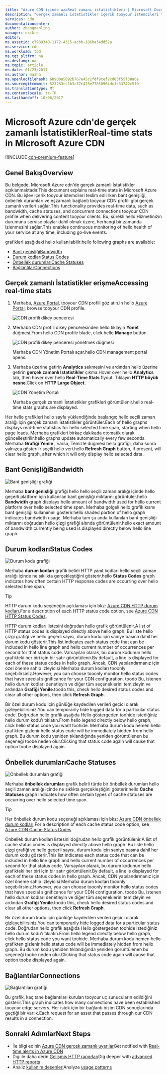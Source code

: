 ```yaml
---
title: "Azure CDN içinde aaaReal zamanı istatistikleri | Microsoft Docs"
description: "Gerçek zamanlı İstatistikler içerik tooyour istemcileri teslim edilirken Azure CDN hello performansını hakkında gerçek zamanlı verileri sağlar."
services: cdn
documentationcenter: 
author: zhangmanling
manager: erikre
editor: 
ms.assetid: c7989340-1172-4315-acbb-186ba34dd52a
ms.service: cdn
ms.workload: tbd
ms.tgt_pltfrm: na
ms.devlang: na
ms.topic: article
ms.date: 01/23/2017
ms.author: mazha
ms.openlocfilehash: 68900a5092b767e45c1fdf9cef2cd03f55f38a6e
ms.sourcegitcommit: 523283cc1b3c37c428e77850964dc1c33742c5f0
ms.translationtype: MT
ms.contentlocale: tr-TR
ms.lasthandoff: 10/06/2017
---
```

# <a name="real-time-stats-in-microsoft-azure-cdn"></a><span data-ttu-id="98a57-103">Microsoft Azure cdn'de gerçek zamanlı İstatistikler</span><span class="sxs-lookup"><span data-stu-id="98a57-103">Real-time stats in Microsoft Azure CDN</span></span>
[!INCLUDE [cdn-premium-feature](../../includes/cdn-premium-feature.md)]

## <a name="overview"></a><span data-ttu-id="98a57-104">Genel Bakış</span><span class="sxs-lookup"><span data-stu-id="98a57-104">Overview</span></span>
<span data-ttu-id="98a57-105">Bu belgede, Microsoft Azure cdn'de gerçek zamanlı İstatistikler açıklanmaktadır.</span><span class="sxs-lookup"><span data-stu-id="98a57-105">This document explains real-time stats in Microsoft Azure CDN.</span></span>  <span data-ttu-id="98a57-106">Bu işlev içerik tooyour istemcileri teslim edilirken bant genişliği, önbellek durumları ve eşzamanlı bağlantı tooyour CDN profili gibi gerçek zamanlı verileri sağlar.</span><span class="sxs-lookup"><span data-stu-id="98a57-106">This functionality provides real-time data, such as bandwidth, cache statuses, and concurrent connections tooyour CDN profile when delivering content tooyour clients.</span></span> <span data-ttu-id="98a57-107">Bu, sürekli hello Hizmetinizin durumunu servise olaylar dahil olmak üzere, herhangi bir zamanda izlenmesini sağlar.</span><span class="sxs-lookup"><span data-stu-id="98a57-107">This enables continuous monitoring of hello health of your service at any time, including go-live events.</span></span>

<span data-ttu-id="98a57-108">grafikleri aşağıdaki hello kullanılabilir:</span><span class="sxs-lookup"><span data-stu-id="98a57-108">hello following graphs are available:</span></span>

* [<span data-ttu-id="98a57-109">Bant genişliği</span><span class="sxs-lookup"><span data-stu-id="98a57-109">Bandwidth</span></span>](#bandwidth)
* [<span data-ttu-id="98a57-110">Durum kodları</span><span class="sxs-lookup"><span data-stu-id="98a57-110">Status Codes</span></span>](#status-codes)
* [<span data-ttu-id="98a57-111">Önbellek durumları</span><span class="sxs-lookup"><span data-stu-id="98a57-111">Cache Statuses</span></span>](#cache-statuses)
* [<span data-ttu-id="98a57-112">Bağlantılar</span><span class="sxs-lookup"><span data-stu-id="98a57-112">Connections</span></span>](#connections)

## <a name="accessing-real-time-stats"></a><span data-ttu-id="98a57-113">Gerçek zamanlı İstatistikler erişme</span><span class="sxs-lookup"><span data-stu-id="98a57-113">Accessing real-time stats</span></span>
1. <span data-ttu-id="98a57-114">Merhaba, [Azure Portal](https://portal.azure.com), tooyour CDN profili göz atın.</span><span class="sxs-lookup"><span data-stu-id="98a57-114">In hello [Azure Portal](https://portal.azure.com), browse tooyour CDN profile.</span></span>
   
    ![CDN profili dikey penceresi](./media/cdn-real-time-stats/cdn-profile-blade.png)
2. <span data-ttu-id="98a57-116">Merhaba CDN profili dikey penceresinden hello tıklayın **Yönet** düğmesi.</span><span class="sxs-lookup"><span data-stu-id="98a57-116">From hello CDN profile blade, click hello **Manage** button.</span></span>
   
    ![CDN profili dikey penceresi yönetmek düğmesi](./media/cdn-real-time-stats/cdn-manage-btn.png)
   
    <span data-ttu-id="98a57-118">Merhaba CDN Yönetim Portalı açar.</span><span class="sxs-lookup"><span data-stu-id="98a57-118">hello CDN management portal opens.</span></span>
3. <span data-ttu-id="98a57-119">Merhaba üzerine getirin **Analytics** sekmesini ve ardından hello üzerine getirin **gerçek zamanlı İstatistikler** çıkma.</span><span class="sxs-lookup"><span data-stu-id="98a57-119">Hover over hello **Analytics** tab, then hover over hello **Real-Time Stats** flyout.</span></span>  <span data-ttu-id="98a57-120">Tıklayın **HTTP büyük nesne**.</span><span class="sxs-lookup"><span data-stu-id="98a57-120">Click on **HTTP Large Object**.</span></span>
   
    ![CDN Yönetim Portalı](./media/cdn-real-time-stats/cdn-premium-portal.png)
   
    <span data-ttu-id="98a57-122">Merhaba gerçek zamanlı İstatistikler grafikleri görüntülenir.</span><span class="sxs-lookup"><span data-stu-id="98a57-122">hello real-time stats graphs are displayed.</span></span>

<span data-ttu-id="98a57-123">Her hello grafikleri hello sayfa yüklendiğinde başlangıç hello seçili zaman aralığı için gerçek zamanlı istatistikler görüntüler.</span><span class="sxs-lookup"><span data-stu-id="98a57-123">Each of hello graphs displays real-time statistics for hello selected time span, starting when hello page loads.</span></span>  <span data-ttu-id="98a57-124">Merhaba grafikleri birkaç dakikada otomatik olarak güncelleştirilir.</span><span class="sxs-lookup"><span data-stu-id="98a57-124">hello graphs update automatically every few seconds.</span></span>  <span data-ttu-id="98a57-125">Merhaba **Grafiği Yenile** , varsa, Temizle düğmesi hello grafiği, daha sonra yalnızca gösterilir seçili hello veri.</span><span class="sxs-lookup"><span data-stu-id="98a57-125">hello **Refresh Graph** button, if present, will clear hello graph, after which it will only display hello selected data.</span></span>

## <a name="bandwidth"></a><span data-ttu-id="98a57-126">Bant Genişliği</span><span class="sxs-lookup"><span data-stu-id="98a57-126">Bandwidth</span></span>
![Bant genişliği grafiği](./media/cdn-real-time-stats/cdn-bandwidth.png)

<span data-ttu-id="98a57-128">Merhaba **bant genişliği** grafiği hello hello seçili zaman aralığı içinde hello geçerli platform için kullanılan bant genişliği miktarını görüntüler.</span><span class="sxs-lookup"><span data-stu-id="98a57-128">hello **Bandwidth** graph displays hello amount of bandwidth used for hello current platform over hello selected time span.</span></span> <span data-ttu-id="98a57-129">Merhaba gölgeli hello grafik kısmı bant genişliği kullanımını gösterir.</span><span class="sxs-lookup"><span data-stu-id="98a57-129">hello shaded portion of hello graph indicates bandwidth usage.</span></span> <span data-ttu-id="98a57-130">Merhaba tam şu anda kullanılan bant genişliği miktarını doğrudan hello çizgi grafiği altında görüntülenir.</span><span class="sxs-lookup"><span data-stu-id="98a57-130">hello exact amount of bandwidth currently being used is displayed directly below hello line graph.</span></span>

## <a name="status-codes"></a><span data-ttu-id="98a57-131">Durum kodları</span><span class="sxs-lookup"><span data-stu-id="98a57-131">Status Codes</span></span>
![Durum kodu grafiği](./media/cdn-real-time-stats/cdn-status-codes.png)

<span data-ttu-id="98a57-133">Merhaba **durum kodları** grafik belirli HTTP yanıt kodları hello seçili zaman aralığı içinde ne sıklıkta gerçekleştiğini gösterir.</span><span class="sxs-lookup"><span data-stu-id="98a57-133">hello **Status Codes** graph indicates how often certain HTTP response codes are occurring over hello selected time span.</span></span>

> [!TIP]
> <span data-ttu-id="98a57-134">HTTP durum kodu seçeneğin açıklaması için bkz: [Azure CDN HTTP durum kodları](https://msdn.microsoft.com/library/mt759238.aspx).</span><span class="sxs-lookup"><span data-stu-id="98a57-134">For a description of each HTTP status code option, see [Azure CDN HTTP Status Codes](https://msdn.microsoft.com/library/mt759238.aspx).</span></span>
> 
> 

<span data-ttu-id="98a57-135">HTTP durum kodları listesini doğrudan hello grafik görüntülenir.</span><span class="sxs-lookup"><span data-stu-id="98a57-135">A list of HTTP status codes is displayed directly above hello graph.</span></span> <span data-ttu-id="98a57-136">Bu liste hello çizgi grafiği ve hello geçerli sayısı, durum kodu için saniye başına dahil her durum kodu gösterir.</span><span class="sxs-lookup"><span data-stu-id="98a57-136">This list indicates each status code that can be included in hello line graph and hello current number of occurrences per second for that status code.</span></span> <span data-ttu-id="98a57-137">Varsayılan olarak, bu durum kodunun hello grafikteki her biri için bir satır görüntülenir.</span><span class="sxs-lookup"><span data-stu-id="98a57-137">By default, a line is displayed for each of these status codes in hello graph.</span></span> <span data-ttu-id="98a57-138">Ancak, CDN yapılandırmanız için özel öneme sahip İzleyicisi Merhaba durum kodları tooonly seçebilirsiniz.</span><span class="sxs-lookup"><span data-stu-id="98a57-138">However, you can choose tooonly monitor hello status codes that have special significance for your CDN configuration.</span></span> <span data-ttu-id="98a57-139">toodo Bu, istenen hello durum kodları denetleyin ve diğer tüm seçeneklerini temizleyin ve ardından **Grafiği Yenile**.</span><span class="sxs-lookup"><span data-stu-id="98a57-139">toodo this, check hello desired status codes and clear all other options, then click **Refresh Graph**.</span></span> 

<span data-ttu-id="98a57-140">Bir özel durum kodu için günlüğe kaydedilen verileri geçici olarak gizleyebilirsiniz.</span><span class="sxs-lookup"><span data-stu-id="98a57-140">You can temporarily hide logged data for a particular status code.</span></span>  <span data-ttu-id="98a57-141">Doğrudan hello grafik aşağıda Hello göstergeden toohide istediğiniz hello durum kodu'ı tıklatın.</span><span class="sxs-lookup"><span data-stu-id="98a57-141">From hello legend directly below hello graph, click hello status code you want toohide.</span></span> <span data-ttu-id="98a57-142">Merhaba durum kodu hemen hello grafikten gizlenir.</span><span class="sxs-lookup"><span data-stu-id="98a57-142">hello status code will be immediately hidden from hello graph.</span></span> <span data-ttu-id="98a57-143">Bu durum kodu yeniden tıklandığında yeniden görüntülenen bu seçeneği toobe neden olur.</span><span class="sxs-lookup"><span data-stu-id="98a57-143">Clicking that status code again will cause that option toobe displayed again.</span></span>

## <a name="cache-statuses"></a><span data-ttu-id="98a57-144">Önbellek durumları</span><span class="sxs-lookup"><span data-stu-id="98a57-144">Cache Statuses</span></span>
![Önbellek durumları grafiği](./media/cdn-real-time-stats/cdn-cache-status.png)

<span data-ttu-id="98a57-146">Merhaba **önbellek durumları** grafik belirli türde bir önbellek durumları hello seçili zaman aralığı içinde ne sıklıkta gerçekleştiğini gösterir.</span><span class="sxs-lookup"><span data-stu-id="98a57-146">hello **Cache Statuses** graph indicates how often certain types of cache statuses are occurring over hello selected time span.</span></span> 

> [!TIP]
> <span data-ttu-id="98a57-147">Her önbellek durum kodu seçeneği açıklaması için bkz: [Azure CDN önbellek durum kodları](https://msdn.microsoft.com/library/mt759237.aspx).</span><span class="sxs-lookup"><span data-stu-id="98a57-147">For a description of each cache status code option, see [Azure CDN Cache Status Codes](https://msdn.microsoft.com/library/mt759237.aspx).</span></span>
> 
> 

<span data-ttu-id="98a57-148">Önbellek durum kodları listesini doğrudan hello grafik görüntülenir.</span><span class="sxs-lookup"><span data-stu-id="98a57-148">A list of cache status codes is displayed directly above hello graph.</span></span> <span data-ttu-id="98a57-149">Bu liste hello çizgi grafiği ve hello geçerli sayısı, durum kodu için saniye başına dahil her durum kodu gösterir.</span><span class="sxs-lookup"><span data-stu-id="98a57-149">This list indicates each status code that can be included in hello line graph and hello current number of occurrences per second for that status code.</span></span> <span data-ttu-id="98a57-150">Varsayılan olarak, bu durum kodunun hello grafikteki her biri için bir satır görüntülenir.</span><span class="sxs-lookup"><span data-stu-id="98a57-150">By default, a line is displayed for each of these status codes in hello graph.</span></span> <span data-ttu-id="98a57-151">Ancak, CDN yapılandırmanız için özel öneme sahip İzleyicisi Merhaba durum kodları tooonly seçebilirsiniz.</span><span class="sxs-lookup"><span data-stu-id="98a57-151">However, you can choose tooonly monitor hello status codes that have special significance for your CDN configuration.</span></span> <span data-ttu-id="98a57-152">toodo Bu, istenen hello durum kodları denetleyin ve diğer tüm seçeneklerini temizleyin ve ardından **Grafiği Yenile**.</span><span class="sxs-lookup"><span data-stu-id="98a57-152">toodo this, check hello desired status codes and clear all other options, then click **Refresh Graph**.</span></span> 

<span data-ttu-id="98a57-153">Bir özel durum kodu için günlüğe kaydedilen verileri geçici olarak gizleyebilirsiniz.</span><span class="sxs-lookup"><span data-stu-id="98a57-153">You can temporarily hide logged data for a particular status code.</span></span>  <span data-ttu-id="98a57-154">Doğrudan hello grafik aşağıda Hello göstergeden toohide istediğiniz hello durum kodu'ı tıklatın.</span><span class="sxs-lookup"><span data-stu-id="98a57-154">From hello legend directly below hello graph, click hello status code you want toohide.</span></span> <span data-ttu-id="98a57-155">Merhaba durum kodu hemen hello grafikten gizlenir.</span><span class="sxs-lookup"><span data-stu-id="98a57-155">hello status code will be immediately hidden from hello graph.</span></span> <span data-ttu-id="98a57-156">Bu durum kodu yeniden tıklandığında yeniden görüntülenen bu seçeneği toobe neden olur.</span><span class="sxs-lookup"><span data-stu-id="98a57-156">Clicking that status code again will cause that option toobe displayed again.</span></span>

## <a name="connections"></a><span data-ttu-id="98a57-157">Bağlantılar</span><span class="sxs-lookup"><span data-stu-id="98a57-157">Connections</span></span>
![Bağlantıları grafiği](./media/cdn-real-time-stats/cdn-connections.png)

<span data-ttu-id="98a57-159">Bu grafik, kaç tane bağlantıları kurulan tooyour uç sunucuların edildiğini gösterir.</span><span class="sxs-lookup"><span data-stu-id="98a57-159">This graph indicates how many connections have been established tooyour edge servers.</span></span> <span data-ttu-id="98a57-160">Her istek için bir bağlantı bizim CDN sonuçlarında geçtiği bir varlık.</span><span class="sxs-lookup"><span data-stu-id="98a57-160">Each request for an asset that passes through our CDN results in a connection.</span></span>

## <a name="next-steps"></a><span data-ttu-id="98a57-161">Sonraki Adımlar</span><span class="sxs-lookup"><span data-stu-id="98a57-161">Next Steps</span></span>
* <span data-ttu-id="98a57-162">İle bilgi edinin [Azure CDN gerçek zamanlı uyarılar](cdn-real-time-alerts.md)</span><span class="sxs-lookup"><span data-stu-id="98a57-162">Get notified with [Real-time alerts in Azure CDN](cdn-real-time-alerts.md)</span></span>
* <span data-ttu-id="98a57-163">Dıg ile daha derin [Gelişmiş HTTP raporları](cdn-advanced-http-reports.md)</span><span class="sxs-lookup"><span data-stu-id="98a57-163">Dig deeper with [advanced HTTP reports](cdn-advanced-http-reports.md)</span></span>
* <span data-ttu-id="98a57-164">Analiz [kullanım desenleri](cdn-analyze-usage-patterns.md)</span><span class="sxs-lookup"><span data-stu-id="98a57-164">Analyze [usage patterns](cdn-analyze-usage-patterns.md)</span></span>

